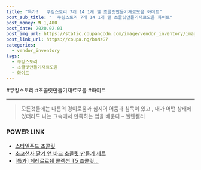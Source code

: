 ```yaml
--- 
title: "특가!   쿠킹스토리 7개 14 1개 쉘 초콜릿만들기재료모음 화이트" 
post_sub_title: "  쿠킹스토리 7개 14 1개 쉘 초콜릿만들기재료모음 화이트" 
post_money: ₩ 1,400 
post_date: 2020.02.01 
post_img_url: https://static.coupangcdn.com/image/vendor_inventory/images/2019/01/17/10/6/0a05122f-b1c1-468e-a3ab-b50166c6390e.jpg 
post_link_url: https://coupa.ng/bnNzG7 
categories: 
  - vendor_inventory 
tags: 
  - 쿠킹스토리 
  - 초콜릿만들기재료모음 
  - 화이트 
--- 
```

  #쿠킹스토리 #초콜릿만들기재료모음 #화이트 
<hr> 

> 모든것들에는 나름의 경이로움과 심지어 어둠과 침묵이 있고 , 내가 어떤 상태에 있더라도 나는 그속에서 만족하는 법을 배운다 – 헬렌켈러 


### POWER LINK

* <a href="https://blog.naver.com/fasyy4321/221787900644" target="_blank">스타일푸드 초콜릿</a>
* <a href="https://blog.naver.com/santokki14/221786400663" target="_blank">초코천사 딸기 앤 바크 초콜릿 만들기 세트</a>
* <a href="https://blog.naver.com/an0733/221787101212" target="_blank">[특가] 페레로로쉐 콜렉션 T5 초콜릿...</a>
